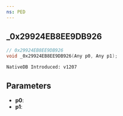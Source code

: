 ```yaml
---
ns: PED
---
```

## _0x29924EB8EE9DB926

```c
// 0x29924EB8EE9DB926
void _0x29924EB8EE9DB926(Any p0, Any p1);
```

```
NativeDB Introduced: v1207
```

## Parameters
* **p0**:
* **p1**:
